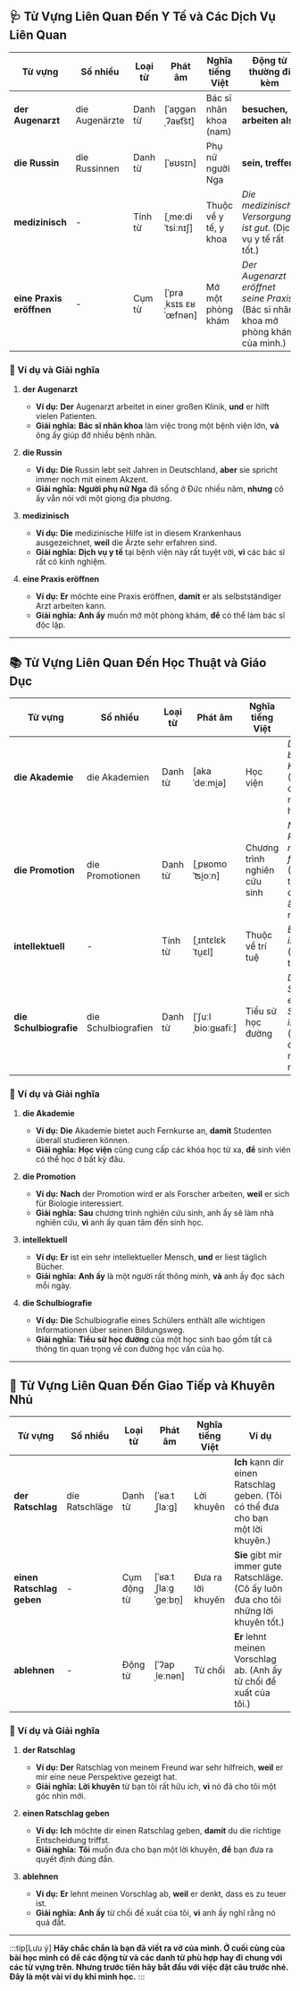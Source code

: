 ## **🩺 Từ Vựng Liên Quan Đến Y Tế và Các Dịch Vụ Liên Quan**

|**Từ vựng**|**Số nhiều**|**Loại từ**|**Phát âm**|**Nghĩa tiếng Việt**|**Động từ thường đi kèm**|
|---|---|---|---|---|---|
|**der Augenarzt**|die Augenärzte|Danh từ|[ˈaʊ̯ɡənˌʔaʁt͡st]|Bác sĩ nhãn khoa (nam)|**besuchen, arbeiten als**|
|**die Russin**|die Russinnen|Danh từ|[ˈʁʊsɪn]|Phụ nữ người Nga|**sein, treffen**|
|**medizinisch**|-|Tính từ|[ˌmeːdiˈtsiːnɪʃ]|Thuộc về y tế, y khoa|_Die medizinische Versorgung ist gut._   (Dịch vụ y tế rất tốt.)|
|**eine Praxis eröffnen**|-|Cụm từ|[ˈpraˌksɪs ɛʁˈœfnən]|Mở một phòng khám|_Der Augenarzt eröffnet seine Praxis._   (Bác sĩ nhãn khoa mở phòng khám của mình.)|

### **📌 Ví dụ và Giải nghĩa**

1. **der Augenarzt**
    
    - **Ví dụ:** **Der** Augenarzt arbeitet in einer großen Klinik, **und** er hilft vielen Patienten.
    - **Giải nghĩa:** **Bác sĩ nhãn khoa** làm việc trong một bệnh viện lớn, **và** ông ấy giúp đỡ nhiều bệnh nhân.
2. **die Russin**
    
    - **Ví dụ:** **Die** Russin lebt seit Jahren in Deutschland, **aber** sie spricht immer noch mit einem Akzent.
    - **Giải nghĩa:** **Người phụ nữ Nga** đã sống ở Đức nhiều năm, **nhưng** cô ấy vẫn nói với một giọng địa phương.
3. **medizinisch**
    
    - **Ví dụ:** **Die** medizinische Hilfe ist in diesem Krankenhaus ausgezeichnet, **weil** die Ärzte sehr erfahren sind.
    - **Giải nghĩa:** **Dịch vụ y tế** tại bệnh viện này rất tuyệt vời, **vì** các bác sĩ rất có kinh nghiệm.
4. **eine Praxis eröffnen**
    
    - **Ví dụ:** **Er** möchte eine Praxis eröffnen, **damit** er als selbstständiger Arzt arbeiten kann.
    - **Giải nghĩa:** **Anh ấy** muốn mở một phòng khám, **để** có thể làm bác sĩ độc lập.

---
## **📚 Từ Vựng Liên Quan Đến Học Thuật và Giáo Dục**

|**Từ vựng**|**Số nhiều**|**Loại từ**|**Phát âm**|**Nghĩa tiếng Việt**|**Ví dụ**|
|---|---|---|---|---|---|
|**die Akademie**|die Akademien|Danh từ|[akaˈdeːmi̯ə]|Học viện|_Die Akademie bietet viele Kurse an._   (Học viện cung cấp nhiều khóa học.)|
|**die Promotion**|die Promotionen|Danh từ|[ˌpʁomoˈʦi̯oːn]|Chương trình nghiên cứu sinh|_Nach der Promotion möchte sie forschen._   (Sau chương trình nghiên cứu sinh, cô ấy muốn nghiên cứu.)|
|**intellektuell**|-|Tính từ|[ˌɪntɛlɛkˈtu̯ɛl]|Thuộc về trí tuệ|_Er ist sehr intellektuell._   (Anh ấy rất thông minh.)|
|**die Schulbiografie**|die Schulbiografien|Danh từ|[ˈʃuːlˌbioːɡʁafiː]|Tiểu sử học đường|_Die Schulbiografie eines Schülers ist interessant._   (Tiểu sử học đường của một học sinh rất thú vị.)|

### **📌 Ví dụ và Giải nghĩa**

1. **die Akademie**
    
    - **Ví dụ:** **Die** Akademie bietet auch Fernkurse an, **damit** Studenten überall studieren können.
    - **Giải nghĩa:** **Học viện** cũng cung cấp các khóa học từ xa, **để** sinh viên có thể học ở bất kỳ đâu.
2. **die Promotion**
    
    - **Ví dụ:** **Nach** der Promotion wird er als Forscher arbeiten, **weil** er sich für Biologie interessiert.
    - **Giải nghĩa:** **Sau** chương trình nghiên cứu sinh, anh ấy sẽ làm nhà nghiên cứu, **vì** anh ấy quan tâm đến sinh học.
3. **intellektuell**
    
    - **Ví dụ:** **Er** ist ein sehr intellektueller Mensch, **und** er liest täglich Bücher.
    - **Giải nghĩa:** **Anh ấy** là một người rất thông minh, **và** anh ấy đọc sách mỗi ngày.
4. **die Schulbiografie**
    
    - **Ví dụ:** **Die** Schulbiografie eines Schülers enthält alle wichtigen Informationen über seinen Bildungsweg.
    - **Giải nghĩa:** **Tiểu sử học đường** của một học sinh bao gồm tất cả thông tin quan trọng về con đường học vấn của họ.

---
## **💬 Từ Vựng Liên Quan Đến Giao Tiếp và Khuyên Nhủ**

|**Từ vựng**|**Số nhiều**|**Loại từ**|**Phát âm**|**Nghĩa tiếng Việt**|**Ví dụ**|
|---|---|---|---|---|---|
|**der Ratschlag**|die Ratschläge|Danh từ|[ˈʁaːtˌʃlaːɡ]|Lời khuyên|**Ich** kann dir einen Ratschlag geben.   (Tôi có thể đưa cho bạn một lời khuyên.)|
|**einen Ratschlag geben**|-|Cụm động từ|[ˈʁaːtˌʃlaːɡ ˈɡeːbn̩]|Đưa ra lời khuyên|**Sie** gibt mir immer gute Ratschläge.   (Cô ấy luôn đưa cho tôi những lời khuyên tốt.)|
|**ablehnen**|-|Động từ|[ˈʔapˌleːnən]|Từ chối|**Er** lehnt meinen Vorschlag ab.   (Anh ấy từ chối đề xuất của tôi.)|

### **📌 Ví dụ và Giải nghĩa**

1. **der Ratschlag**
    
    - **Ví dụ:** **Der** Ratschlag von meinem Freund war sehr hilfreich, **weil** er mir eine neue Perspektive gezeigt hat.
    - **Giải nghĩa:** **Lời khuyên** từ bạn tôi rất hữu ích, **vì** nó đã cho tôi một góc nhìn mới.
2. **einen Ratschlag geben**
    
    - **Ví dụ:** **Ich** möchte dir einen Ratschlag geben, **damit** du die richtige Entscheidung triffst.
    - **Giải nghĩa:** **Tôi** muốn đưa cho bạn một lời khuyên, **để** bạn đưa ra quyết định đúng đắn.
3. **ablehnen**
    
    - **Ví dụ:** **Er** lehnt meinen Vorschlag ab, **weil** er denkt, dass es zu teuer ist.
    - **Giải nghĩa:** **Anh ấy** từ chối đề xuất của tôi, **vì** anh ấy nghĩ rằng nó quá đắt.



---
:::tip[Lưu ý]
**Hãy chắc chắn là bạn đã viết ra vở của mình. Ở cuối cùng của bài học mình có để các động từ và các danh từ phù hợp hay đi chung với các từ vựng trên. Nhưng trước tiên hãy bắt đầu với việc đặt câu trước nhé. Đây là một vài ví dụ khi mình học.**
:::